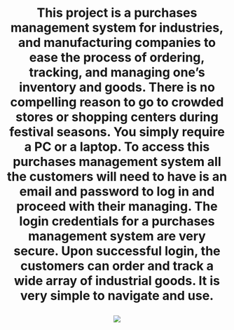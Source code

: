 <h1 align = "center" Purchase-Management-System </h1> 

This project is a purchases management system for industries, and manufacturing companies to ease the process of ordering, tracking, and managing one’s inventory and goods. There is no compelling reason to go to crowded stores or shopping centers during festival seasons. You simply require a PC or a laptop. To access this purchases management system all the customers will need to have is an email and password to log in and proceed with their managing. The login credentials for a purchases management system are very secure. Upon successful login, the customers can order and track a wide array of industrial goods. It is very simple to navigate and use.


<img src = "![Picture1](https://github.com/semani01/Purchase-Management-System/assets/87389478/222f344a-50fe-458f-871e-3a1062bbfde0)">



